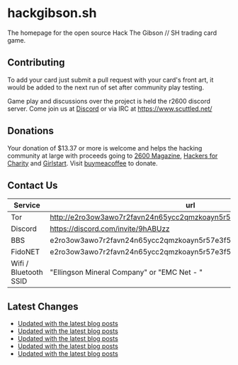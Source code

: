 # hackgibson.sh
The homepage for the open source Hack The Gibson // SH trading card game.


## Contributing

To add your card just submit a pull request with your card's front art, it would be added to the next run of set after community play testing.

Game play and discussions over the project is held the r2600 discord server. Come join us at [Discord](https://discord.com/invite/9hABUzz) or via IRC at https://www.scuttled.net/


## Donations

Your donation of $13.37 or more is welcome and helps the hacking community at large with proceeds going to [2600 Magazine](https://2600.com/), [Hackers for Charity](https://hackersforcharity.org) and [Girlstart](https://girlstart.org).  Visit [buymeacoffee](https://www.buymeacoffee.com/hackgibson.sh) to donate.


## Contact Us

Service | url
-|-
Tor | http://e2ro3ow3awo7r2favn24n65ycc2qmzkoayn5r57e3f56nvjwdcgg32ad.onion
Discord | https://discord.com/invite/9hABUzz
BBS | e2ro3ow3awo7r2favn24n65ycc2qmzkoayn5r57e3f56nvjwdcgg32ad.onion:23
FidoNET | e2ro3ow3awo7r2favn24n65ycc2qmzkoayn5r57e3f56nvjwdcgg32ad.onion:24554
Wifi / Bluetooth SSID | "Ellingson Mineral Company" or "EMC Net - <fidonet address>"

## Latest Changes
<!-- BLOG-POST-LIST:START -->
- [Updated with the latest blog posts](https://github.com/DFW2600/hackgibson.sh/commit/b1befc97c6d21f17dd82ac9a8fff44af1b98a9c1)
- [Updated with the latest blog posts](https://github.com/DFW2600/hackgibson.sh/commit/159a09ef16c99b6656a9790b2e209ece156a8702)
- [Updated with the latest blog posts](https://github.com/DFW2600/hackgibson.sh/commit/b78b0fc7baa02d3e77bc6a304e3d7a07cfa34116)
- [Updated with the latest blog posts](https://github.com/DFW2600/hackgibson.sh/commit/881150ab6d7dc38f308c994d80024bacba65b0e8)
- [Updated with the latest blog posts](https://github.com/DFW2600/hackgibson.sh/commit/c859f8887e1529900b713605d95c9e3f7760ddc3)
<!-- BLOG-POST-LIST:END -->
